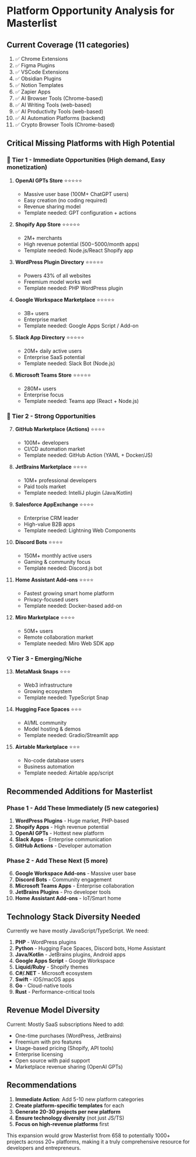 # Platform Opportunity Analysis for Masterlist

## Current Coverage (11 categories)
1. ✅ Chrome Extensions
2. ✅ Figma Plugins  
3. ✅ VSCode Extensions
4. ✅ Obsidian Plugins
5. ✅ Notion Templates
6. ✅ Zapier Apps
7. ✅ AI Browser Tools (Chrome-based)
8. ✅ AI Writing Tools (web-based)
9. ✅ AI Productivity Tools (web-based)
10. ✅ AI Automation Platforms (backend)
11. ✅ Crypto Browser Tools (Chrome-based)

## Critical Missing Platforms with High Potential

### 🎯 Tier 1 - Immediate Opportunities (High demand, Easy monetization)

1. **OpenAI GPTs Store** ⭐⭐⭐⭐⭐
   - Massive user base (100M+ ChatGPT users)
   - Easy creation (no coding required)
   - Revenue sharing model
   - Template needed: GPT configuration + actions

2. **Shopify App Store** ⭐⭐⭐⭐⭐
   - 2M+ merchants
   - High revenue potential ($500-$5000/month apps)
   - Template needed: Node.js/React Shopify app

3. **WordPress Plugin Directory** ⭐⭐⭐⭐⭐
   - Powers 43% of all websites
   - Freemium model works well
   - Template needed: PHP WordPress plugin

4. **Google Workspace Marketplace** ⭐⭐⭐⭐⭐
   - 3B+ users
   - Enterprise market
   - Template needed: Google Apps Script / Add-on

5. **Slack App Directory** ⭐⭐⭐⭐⭐
   - 20M+ daily active users
   - Enterprise SaaS potential
   - Template needed: Slack Bot (Node.js)

6. **Microsoft Teams Store** ⭐⭐⭐⭐⭐
   - 280M+ users
   - Enterprise focus
   - Template needed: Teams app (React + Node.js)

### 🚀 Tier 2 - Strong Opportunities

7. **GitHub Marketplace (Actions)** ⭐⭐⭐⭐
   - 100M+ developers
   - CI/CD automation market
   - Template needed: GitHub Action (YAML + Docker/JS)

8. **JetBrains Marketplace** ⭐⭐⭐⭐
   - 10M+ professional developers
   - Paid tools market
   - Template needed: IntelliJ plugin (Java/Kotlin)

9. **Salesforce AppExchange** ⭐⭐⭐⭐
   - Enterprise CRM leader
   - High-value B2B apps
   - Template needed: Lightning Web Components

10. **Discord Bots** ⭐⭐⭐⭐
    - 150M+ monthly active users
    - Gaming & community focus
    - Template needed: Discord.js bot

11. **Home Assistant Add-ons** ⭐⭐⭐⭐
    - Fastest growing smart home platform
    - Privacy-focused users
    - Template needed: Docker-based add-on

12. **Miro Marketplace** ⭐⭐⭐⭐
    - 50M+ users
    - Remote collaboration market
    - Template needed: Miro Web SDK app

### 💡 Tier 3 - Emerging/Niche

13. **MetaMask Snaps** ⭐⭐⭐
    - Web3 infrastructure
    - Growing ecosystem
    - Template needed: TypeScript Snap

14. **Hugging Face Spaces** ⭐⭐⭐
    - AI/ML community
    - Model hosting & demos
    - Template needed: Gradio/Streamlit app

15. **Airtable Marketplace** ⭐⭐⭐
    - No-code database users
    - Business automation
    - Template needed: Airtable app/script

## Recommended Additions for Masterlist

### Phase 1 - Add These Immediately (5 new categories)
1. **WordPress Plugins** - Huge market, PHP-based
2. **Shopify Apps** - High revenue potential
3. **OpenAI GPTs** - Hottest new platform
4. **Slack Apps** - Enterprise communication
5. **GitHub Actions** - Developer automation

### Phase 2 - Add These Next (5 more)
6. **Google Workspace Add-ons** - Massive user base
7. **Discord Bots** - Community engagement
8. **Microsoft Teams Apps** - Enterprise collaboration
9. **JetBrains Plugins** - Pro developer tools
10. **Home Assistant Add-ons** - IoT/Smart home

## Technology Stack Diversity Needed

Currently we have mostly JavaScript/TypeScript. We need:

1. **PHP** - WordPress plugins
2. **Python** - Hugging Face Spaces, Discord bots, Home Assistant
3. **Java/Kotlin** - JetBrains plugins, Android apps
4. **Google Apps Script** - Google Workspace
5. **Liquid/Ruby** - Shopify themes
6. **C#/.NET** - Microsoft ecosystem
7. **Swift** - iOS/macOS apps
8. **Go** - Cloud-native tools
9. **Rust** - Performance-critical tools

## Revenue Model Diversity

Current: Mostly SaaS subscriptions
Need to add:
- One-time purchases (WordPress, JetBrains)
- Freemium with pro features
- Usage-based pricing (Shopify, API tools)
- Enterprise licensing
- Open source with paid support
- Marketplace revenue sharing (OpenAI GPTs)

## Recommendations

1. **Immediate Action**: Add 5-10 new platform categories
2. **Create platform-specific templates** for each
3. **Generate 20-30 projects per new platform**
4. **Ensure technology diversity** (not just JS/TS)
5. **Focus on high-revenue platforms** first

This expansion would grow Masterlist from 658 to potentially 1000+ projects across 20+ platforms, making it a truly comprehensive resource for developers and entrepreneurs.